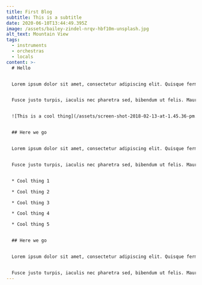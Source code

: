 ```yaml
---
title: First Blog
subtitle: This is a subtitle
date: 2020-06-10T13:44:49.395Z
image: /assets/bailey-zindel-nrqv-hbf10m-unsplash.jpg
alt_text: Mountain View
tags:
  - instruments
  - orchestras
  - locals
content: >-
  # Hello


  Lorem ipsum dolor sit amet, consectetur adipiscing elit. Quisque fermentum aliquam dui. Nam in nunc id orci mollis lacinia non eu dui. Donec dapibus, risus sed feugiat ultrices, quam nibh aliquam nulla, et ullamcorper tellus enim vel quam. Praesent sit amet tincidunt magna, sit amet fringilla felis. Etiam tincidunt tellus tortor, sit amet finibus orci hendrerit non. Mauris facilisis sollicitudin blandit. Sed porttitor lorem ut malesuada convallis. In dictum pulvinar nibh ac dignissim. Praesent molestie sit amet massa in egestas. Vestibulum suscipit massa a magna viverra ultrices. Curabitur accumsan mauris felis, eget aliquam quam consectetur id.


  Fusce justo turpis, iaculis nec pharetra sed, bibendum ut felis. Mauris et blandit sem. Curabitur ligula sapien, egestas sed fermentum vitae, pretium eu eros. Suspendisse consectetur lectus eros, et rhoncus sem accumsan at. Proin accumsan nisl non viverra congue. Orci varius natoque penatibus et magnis dis parturient montes, nascetur ridiculus mus. Nam finibus lacus vel mi condimentum, vel ornare sem mollis. Quisque gravida enim quis urna tristique aliquam nec ac nisl. Etiam cursus mattis augue eu cursus. Cras efficitur ante vitae enim eleifend, non scelerisque elit posuere. Suspendisse non orci bibendum, volutpat leo vel, condimentum leo. Maecenas id ipsum at eros lacinia imperdiet nec vel dui. Fusce ut tempor mauris, eget fermentum orci. Pellentesque ex ipsum, tempus imperdiet bibendum vel, porta a odio. Fusce eu dignissim quam.


  ![This is a cool thing](/assets/screen-shot-2018-02-13-at-1.45.36-pm.png "Meme Of Code")


  ## Here we go


  Lorem ipsum dolor sit amet, consectetur adipiscing elit. Quisque fermentum aliquam dui. Nam in nunc id orci mollis lacinia non eu dui. Donec dapibus, risus sed feugiat ultrices, quam nibh aliquam nulla, et ullamcorper tellus enim vel quam. Praesent sit amet tincidunt magna, sit amet fringilla felis. Etiam tincidunt tellus tortor, sit amet finibus orci hendrerit non. Mauris facilisis sollicitudin blandit. Sed porttitor lorem ut malesuada convallis. In dictum pulvinar nibh ac dignissim. Praesent molestie sit amet massa in egestas. Vestibulum suscipit massa a magna viverra ultrices. Curabitur accumsan mauris felis, eget aliquam quam consectetur id.


  Fusce justo turpis, iaculis nec pharetra sed, bibendum ut felis. Mauris et blandit sem. Curabitur ligula sapien, egestas sed fermentum vitae, pretium eu eros. Suspendisse consectetur lectus eros, et rhoncus sem accumsan at. Proin accumsan nisl non viverra congue. Orci varius natoque penatibus et magnis dis parturient montes, nascetur ridiculus mus. Nam finibus lacus vel mi condimentum, vel ornare sem mollis. Quisque gravida enim quis urna tristique aliquam nec ac nisl. Etiam cursus mattis augue eu cursus. Cras efficitur ante vitae enim eleifend, non scelerisque elit posuere. Suspendisse non orci bibendum, volutpat leo vel, condimentum leo. Maecenas id ipsum at eros lacinia imperdiet nec vel dui. Fusce ut tempor mauris, eget fermentum orci. Pellentesque ex ipsum, tempus imperdiet bibendum vel, porta a odio. Fusce eu dignissim quam.


  * Cool thing 1

  * Cool thing 2

  * Cool thing 3

  * Cool thing 4

  * Cool thing 5


  ## Here we go


  Lorem ipsum dolor sit amet, consectetur adipiscing elit. Quisque fermentum aliquam dui. Nam in nunc id orci mollis lacinia non eu dui. Donec dapibus, risus sed feugiat ultrices, quam nibh aliquam nulla, et ullamcorper tellus enim vel quam. Praesent sit amet tincidunt magna, sit amet fringilla felis. Etiam tincidunt tellus tortor, sit amet finibus orci hendrerit non. Mauris facilisis sollicitudin blandit. Sed porttitor lorem ut malesuada convallis. In dictum pulvinar nibh ac dignissim. Praesent molestie sit amet massa in egestas. Vestibulum suscipit massa a magna viverra ultrices. Curabitur accumsan mauris felis, eget aliquam quam consectetur id.


  Fusce justo turpis, iaculis nec pharetra sed, bibendum ut felis. Mauris et blandit sem. Curabitur ligula sapien, egestas sed fermentum vitae, pretium eu eros. Suspendisse consectetur lectus eros, et rhoncus sem accumsan at. Proin accumsan nisl non viverra congue. Orci varius natoque penatibus et magnis dis parturient montes, nascetur ridiculus mus. Nam finibus lacus vel mi condimentum, vel ornare sem mollis. Quisque gravida enim quis urna tristique aliquam nec ac nisl. Etiam cursus mattis augue eu cursus. Cras efficitur ante vitae enim eleifend, non scelerisque elit posuere. Suspendisse non orci bibendum, volutpat leo vel, condimentum leo. Maecenas id ipsum at eros lacinia imperdiet nec vel dui. Fusce ut tempor mauris, eget fermentum orci. Pellentesque ex ipsum, tempus imperdiet bibendum vel, porta a odio. Fusce eu dignissim quam.
---
```

